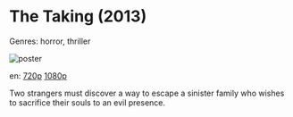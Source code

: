 # The Taking (2013)

Genres: horror, thriller

![poster](http://image.tmdb.org/t/p/w500/aKM2SYsuw4WLssB6TnvBNz2oihi.jpg)

en:
  [720p](magnet:?xt=urn:btih:060968FFAB78DA8F378329D6C513D56B8C7ED6D1&tr=udp://glotorrents.pw:6969/announce&tr=udp://tracker.opentrackr.org:1337/announce&tr=udp://torrent.gresille.org:80/announce&tr=udp://tracker.openbittorrent.com:80&tr=udp://tracker.coppersurfer.tk:6969&tr=udp://tracker.leechers-paradise.org:6969&tr=udp://p4p.arenabg.ch:1337&tr=udp://tracker.internetwarriors.net:1337)
  [1080p](magnet:?xt=urn:btih:D00B068345C82E1EE70D88E2D39BDC725C07F3EA&tr=udp://glotorrents.pw:6969/announce&tr=udp://tracker.opentrackr.org:1337/announce&tr=udp://torrent.gresille.org:80/announce&tr=udp://tracker.openbittorrent.com:80&tr=udp://tracker.coppersurfer.tk:6969&tr=udp://tracker.leechers-paradise.org:6969&tr=udp://p4p.arenabg.ch:1337&tr=udp://tracker.internetwarriors.net:1337)
  


Two strangers must discover a way to escape a sinister family who wishes to sacrifice their souls to an evil presence.